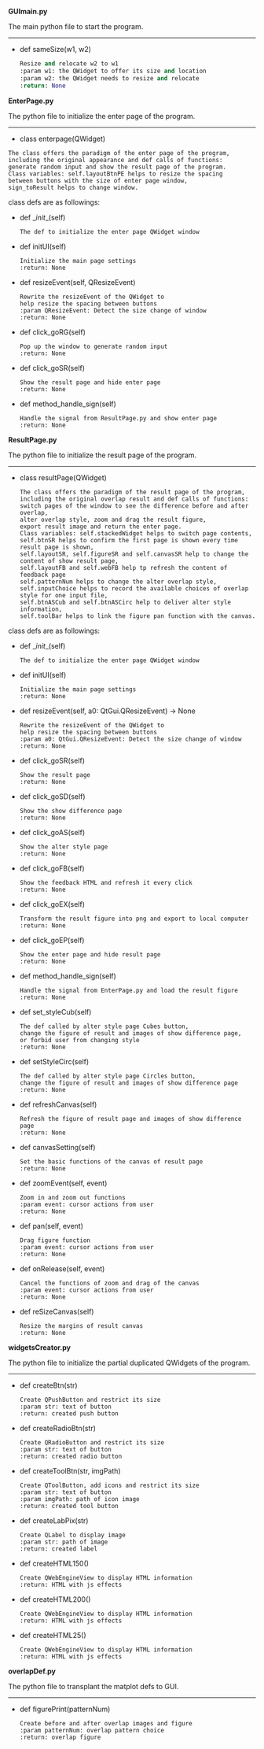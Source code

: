 **GUImain.py**

The main python file to start the program.

------

* def sameSize(w1, w2)

  ```python
  Resize and relocate w2 to w1
  :param w1: the QWidget to offer its size and location
  :param w2: the QWidget needs to resize and relocate
  :return: None
  ```



**EnterPage.py**

The python file to initialize the enter page of the program.

****

* class enterpage(QWidget)

```
The class offers the paradigm of the enter page of the program,
including the original appearance and def calls of functions:
generate random input and show the result page of the program.
Class variables: self.layoutBtnPE helps to resize the spacing
between buttons with the size of enter page window,
sign_toResult helps to change window.
```

class defs are as followings:

* def \__init__(self)

  ```
  The def to initialize the enter page QWidget window
  ```

* def initUI(self)

  ```
  Initialize the main page settings
  :return: None
  ```

* def resizeEvent(self, QResizeEvent)

  ```
  Rewrite the resizeEvent of the QWidget to
  help resize the spacing between buttons
  :param QResizeEvent: Detect the size change of window
  :return: None
  ```

* def click_goRG(self)

  ```
  Pop up the window to generate random input
  :return: None
  ```

* def click_goSR(self)

  ```
  Show the result page and hide enter page
  :return: None
  ```

* def method_handle_sign(self)

  ```
  Handle the signal from ResultPage.py and show enter page
  :return: None
  ```



**ResultPage.py**

The python file to initialize the result page of the program.

---

* class resultPage(QWidget)

  ```
  The class offers the paradigm of the result page of the program,
  including the original overlap result and def calls of functions:
  switch pages of the window to see the difference before and after overlap,
  alter overlap style, zoom and drag the result figure,
  export result image and return the enter page.
  Class variables: self.stackedWidget helps to switch page contents,
  self.btnSR helps to confirm the first page is shown every time result page is shown,
  self.layoutSR, self.figureSR and self.canvasSR help to change the content of show result page,
  self.layoutFB and self.webFB help tp refresh the content of feedback page
  self.patternNum helps to change the alter overlap style,
  self.inputChoice helps to record the available choices of overlap style for one input file,
  self.btnASCub and self.btnASCirc help to deliver alter style information,
  self.toolBar helps to link the figure pan function with the canvas.
  ```

class defs are as followings:

* def \__init__(self)

  ```
  The def to initialize the enter page QWidget window
  ```

* def initUI(self)

  ```
  Initialize the main page settings
  :return: None
  ```

* def resizeEvent(self, a0: QtGui.QResizeEvent) -> None

  ```
  Rewrite the resizeEvent of the QWidget to
  help resize the spacing between buttons
  :param a0: QtGui.QResizeEvent: Detect the size change of window
  :return: None
  ```

* def click_goSR(self)

  ```
  Show the result page
  :return: None
  ```

* def click_goSD(self)

  ```
  Show the show difference page
  :return: None
  ```

* def click_goAS(self)

  ```
  Show the alter style page
  :return: None
  ```

* def click_goFB(self)

  ```
  Show the feedback HTML and refresh it every click
  :return: None
  ```

* def click_goEX(self)

  ```
  Transform the result figure into png and export to local computer
  :return: None
  ```

* def click_goEP(self)

  ```
  Show the enter page and hide result page
  :return: None
  ```

* def method_handle_sign(self)

  ```
  Handle the signal from EnterPage.py and load the result figure
  :return: None
  ```

* def set_styleCub(self)

  ```
  The def called by alter style page Cubes button,
  change the figure of result and images of show difference page,
  or forbid user from changing style
  :return: None
  ```

* def setStyleCirc(self)

  ```
  The def called by alter style page Circles button,
  change the figure of result and images of show difference page
  :return: None
  ```

* def refreshCanvas(self)

  ```
  Refresh the figure of result page and images of show difference page
  :return: None
  ```

* def canvasSetting(self)

  ```
  Set the basic functions of the canvas of result page
  :return: None
  ```

* def zoomEvent(self, event)

  ```
  Zoom in and zoom out functions
  :param event: cursor actions from user
  :return: None
  ```

* def pan(self, event)

  ```
  Drag figure function
  :param event: cursor actions from user
  :return: None
  ```

* def onRelease(self, event)

  ```
  Cancel the functions of zoom and drag of the canvas
  :param event: cursor actions from user
  :return: None
  ```

* def reSizeCanvas(self)

  ```
  Resize the margins of result canvas
  :return: None
  ```



**widgetsCreator.py**

The python file to initialize the partial duplicated QWidgets of the program.

---

* def createBtn(str)

  ```
  Create QPushButton and restrict its size
  :param str: text of button
  :return: created push button
  ```

* def createRadioBtn(str)

  ```
  Create QRadioButton and restrict its size
  :param str: text of button
  :return: created radio button
  ```

* def createToolBtn(str, imgPath)

  ```
  Create QToolButton, add icons and restrict its size
  :param str: text of button
  :param imgPath: path of icon image
  :return: created tool button
  ```

* def createLabPix(str)

  ```
  Create QLabel to display image
  :param str: path of image
  :return: created label
  ```

* def createHTML150()

  ```
  Create QWebEngineView to display HTML information
  :return: HTML with js effects
  ```

* def createHTML200()

  ```
  Create QWebEngineView to display HTML information
  :return: HTML with js effects
  ```

* def createHTML25()

  ```
  Create QWebEngineView to display HTML information
  :return: HTML with js effects
  ```



**overlapDef.py**

The python file to transplant the matplot defs to GUI.

---

* def figurePrint(patternNum)

  ```
  Create before and after overlap images and figure
  :param patternNum: overlap pattern choice
  :return: overlap figure
  ```